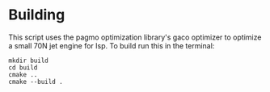# Building
This script uses the pagmo optimization library's gaco optimizer to optimize a small 70N jet engine for Isp. To build run this in the terminal:
```
mkdir build
cd build
cmake ..
cmake --build .
```